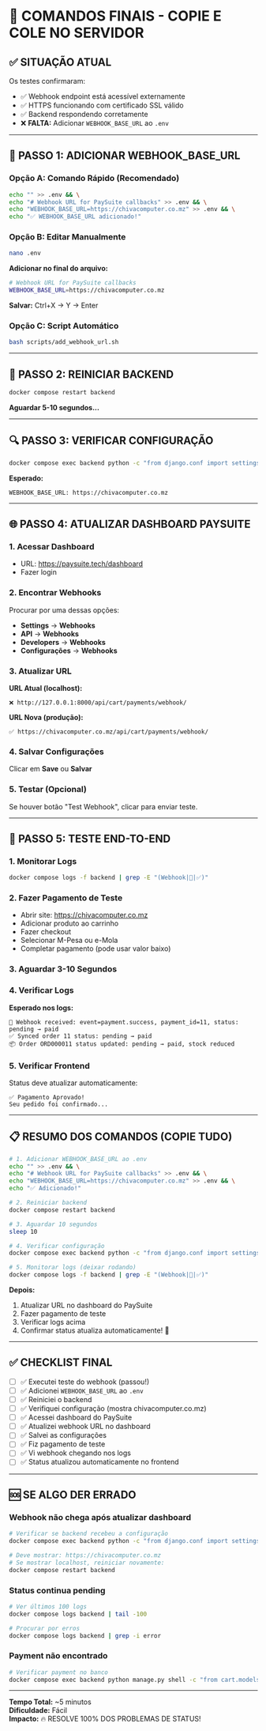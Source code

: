 # 🎯 COMANDOS FINAIS - COPIE E COLE NO SERVIDOR

## ✅ SITUAÇÃO ATUAL

Os testes confirmaram:
- ✅ Webhook endpoint está acessível externamente
- ✅ HTTPS funcionando com certificado SSL válido
- ✅ Backend respondendo corretamente
- ❌ **FALTA:** Adicionar `WEBHOOK_BASE_URL` ao `.env`

---

## 🔧 PASSO 1: ADICIONAR WEBHOOK_BASE_URL

### Opção A: Comando Rápido (Recomendado)
```bash
echo "" >> .env && \
echo "# Webhook URL for PaySuite callbacks" >> .env && \
echo "WEBHOOK_BASE_URL=https://chivacomputer.co.mz" >> .env && \
echo "✅ WEBHOOK_BASE_URL adicionado!"
```

### Opção B: Editar Manualmente
```bash
nano .env
```

**Adicionar no final do arquivo:**
```bash
# Webhook URL for PaySuite callbacks
WEBHOOK_BASE_URL=https://chivacomputer.co.mz
```

**Salvar:** Ctrl+X → Y → Enter

### Opção C: Script Automático
```bash
bash scripts/add_webhook_url.sh
```

---

## 🔄 PASSO 2: REINICIAR BACKEND

```bash
docker compose restart backend
```

**Aguardar 5-10 segundos...**

---

## 🔍 PASSO 3: VERIFICAR CONFIGURAÇÃO

```bash
docker compose exec backend python -c "from django.conf import settings; import os; os.environ.setdefault('DJANGO_SETTINGS_MODULE', 'chiva_backend.settings'); import django; django.setup(); print('WEBHOOK_BASE_URL:', settings.WEBHOOK_BASE_URL)"
```

**Esperado:**
```
WEBHOOK_BASE_URL: https://chivacomputer.co.mz
```

---

## 🌐 PASSO 4: ATUALIZAR DASHBOARD PAYSUITE

### 1. Acessar Dashboard
- URL: https://paysuite.tech/dashboard
- Fazer login

### 2. Encontrar Webhooks
Procurar por uma dessas opções:
- **Settings** → **Webhooks**
- **API** → **Webhooks**
- **Developers** → **Webhooks**
- **Configurações** → **Webhooks**

### 3. Atualizar URL

**URL Atual (localhost):**
```
❌ http://127.0.0.1:8000/api/cart/payments/webhook/
```

**URL Nova (produção):**
```
✅ https://chivacomputer.co.mz/api/cart/payments/webhook/
```

### 4. Salvar Configurações

Clicar em **Save** ou **Salvar**

### 5. Testar (Opcional)
Se houver botão "Test Webhook", clicar para enviar teste.

---

## 🧪 PASSO 5: TESTE END-TO-END

### 1. Monitorar Logs
```bash
docker compose logs -f backend | grep -E "(Webhook|🔔|✅)"
```

### 2. Fazer Pagamento de Teste
- Abrir site: https://chivacomputer.co.mz
- Adicionar produto ao carrinho
- Fazer checkout
- Selecionar M-Pesa ou e-Mola
- Completar pagamento (pode usar valor baixo)

### 3. Aguardar 3-10 Segundos

### 4. Verificar Logs

**Esperado nos logs:**
```
🔔 Webhook received: event=payment.success, payment_id=11, status: pending → paid
✅ Synced order 11 status: pending → paid
📦 Order ORD000011 status updated: pending → paid, stock reduced
```

### 5. Verificar Frontend

Status deve atualizar automaticamente:
```
✅ Pagamento Aprovado!
Seu pedido foi confirmado...
```

---

## 📋 RESUMO DOS COMANDOS (COPIE TUDO)

```bash
# 1. Adicionar WEBHOOK_BASE_URL ao .env
echo "" >> .env && \
echo "# Webhook URL for PaySuite callbacks" >> .env && \
echo "WEBHOOK_BASE_URL=https://chivacomputer.co.mz" >> .env && \
echo "✅ Adicionado!"

# 2. Reiniciar backend
docker compose restart backend

# 3. Aguardar 10 segundos
sleep 10

# 4. Verificar configuração
docker compose exec backend python -c "from django.conf import settings; import os; os.environ.setdefault('DJANGO_SETTINGS_MODULE', 'chiva_backend.settings'); import django; django.setup(); print('WEBHOOK_BASE_URL:', settings.WEBHOOK_BASE_URL)"

# 5. Monitorar logs (deixar rodando)
docker compose logs -f backend | grep -E "(Webhook|🔔|✅)"
```

**Depois:**
1. Atualizar URL no dashboard do PaySuite
2. Fazer pagamento de teste
3. Verificar logs acima
4. Confirmar status atualiza automaticamente! 🎉

---

## ✅ CHECKLIST FINAL

- [ ] ✅ Executei teste do webhook (passou!)
- [ ] ✅ Adicionei `WEBHOOK_BASE_URL` ao `.env`
- [ ] ✅ Reiniciei o backend
- [ ] ✅ Verifiquei configuração (mostra chivacomputer.co.mz)
- [ ] ✅ Acessei dashboard do PaySuite
- [ ] ✅ Atualizei webhook URL no dashboard
- [ ] ✅ Salvei as configurações
- [ ] ✅ Fiz pagamento de teste
- [ ] ✅ Vi webhook chegando nos logs
- [ ] ✅ Status atualizou automaticamente no frontend

---

## 🆘 SE ALGO DER ERRADO

### Webhook não chega após atualizar dashboard
```bash
# Verificar se backend recebeu a configuração
docker compose exec backend python -c "from django.conf import settings; import os; os.environ.setdefault('DJANGO_SETTINGS_MODULE', 'chiva_backend.settings'); import django; django.setup(); print('WEBHOOK_BASE_URL:', settings.WEBHOOK_BASE_URL)"

# Deve mostrar: https://chivacomputer.co.mz
# Se mostrar localhost, reiniciar novamente:
docker compose restart backend
```

### Status continua pending
```bash
# Ver últimos 100 logs
docker compose logs backend | tail -100

# Procurar por erros
docker compose logs backend | grep -i error
```

### Payment não encontrado
```bash
# Verificar payment no banco
docker compose exec backend python manage.py shell -c "from cart.models import Payment; p = Payment.objects.last(); print(f'ID: {p.id}, Status: {p.status}, Ref: {p.paysuite_reference}')"
```

---

**Tempo Total:** ~5 minutos  
**Dificuldade:** Fácil  
**Impacto:** 🔥 RESOLVE 100% DOS PROBLEMAS DE STATUS!

